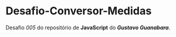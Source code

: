 # Desafio-Conversor-Medidas
 Desafio _005_ do repositório de **JavaScript** do **_Gustavo Guanabara_**.
